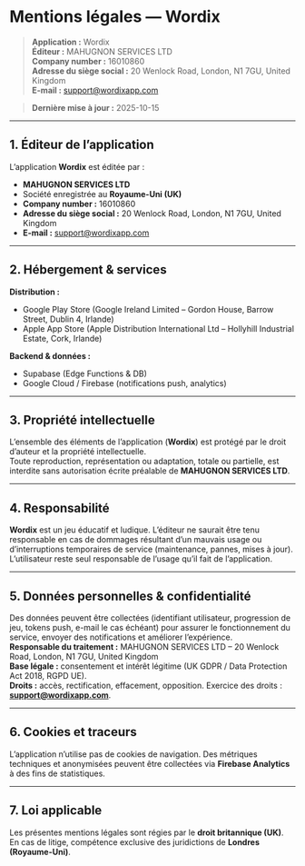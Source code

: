 # Mentions légales — Wordix

> **Application :** Wordix  
> **Éditeur :** MAHUGNON SERVICES LTD  
> **Company number :** 16010860  
> **Adresse du siège social :** 20 Wenlock Road, London, N1 7GU, United Kingdom  
> **E-mail :** support@wordixapp.com

> **Dernière mise à jour :** 2025-10-15  

---

## 1. Éditeur de l’application

L’application **Wordix** est éditée par :
- **MAHUGNON SERVICES LTD**
- Société enregistrée au **Royaume-Uni (UK)**
- **Company number :** 16010860
- **Adresse du siège social :** 20 Wenlock Road, London, N1 7GU, United Kingdom
- **E-mail :** support@wordixapp.com

---

## 2. Hébergement & services

**Distribution :**
- Google Play Store (Google Ireland Limited – Gordon House, Barrow Street, Dublin 4, Irlande)
- Apple App Store (Apple Distribution International Ltd – Hollyhill Industrial Estate, Cork, Irlande)

**Backend & données :**
- Supabase (Edge Functions & DB)
- Google Cloud / Firebase (notifications push, analytics)

---

## 3. Propriété intellectuelle

L’ensemble des éléments de l’application (**Wordix**) est protégé par le droit d’auteur et la propriété intellectuelle.  
Toute reproduction, représentation ou adaptation, totale ou partielle, est interdite sans autorisation écrite préalable de **MAHUGNON SERVICES LTD**.

---

## 4. Responsabilité

**Wordix** est un jeu éducatif et ludique. L’éditeur ne saurait être tenu responsable en cas de dommages résultant d’un mauvais usage ou d’interruptions temporaires de service (maintenance, pannes, mises à jour).  
L’utilisateur reste seul responsable de l’usage qu’il fait de l’application.

---

## 5. Données personnelles & confidentialité

Des données peuvent être collectées (identifiant utilisateur, progression de jeu, tokens push, e-mail le cas échéant) pour assurer le fonctionnement du service, envoyer des notifications et améliorer l’expérience.  
**Responsable du traitement :** MAHUGNON SERVICES LTD – 20 Wenlock Road, London, N1 7GU, United Kingdom  
**Base légale :** consentement et intérêt légitime (UK GDPR / Data Protection Act 2018, RGPD UE).  
**Droits :** accès, rectification, effacement, opposition. Exercice des droits : **support@wordixapp.com**.

---

## 6. Cookies et traceurs

L’application n’utilise pas de cookies de navigation. Des métriques techniques et anonymisées peuvent être collectées via **Firebase Analytics** à des fins de statistiques.

---

## 7. Loi applicable

Les présentes mentions légales sont régies par le **droit britannique (UK)**.  
En cas de litige, compétence exclusive des juridictions de **Londres (Royaume-Uni)**.
